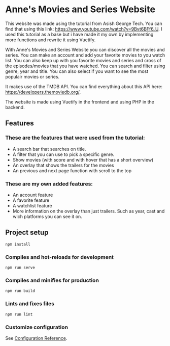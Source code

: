 # Anne's Movies and Series Website

This website was made using the tutorial from Asish George Tech. You can find that using this link: https://www.youtube.com/watch?v=9Bvt6BFf6_U. I used this tutorial as a base but i have made it my own by implementing more functions and rewrite it using Vuetify.

With Anne's Movies and Series Website you can discover all the movies and series. You can make an account and add your favorite movies to you watch list. You can also keep up with you favorite movies and series and cross of the episodes/movies that you have watched. You can search and filter using genre, year and title. You can also select if you want to see the most populair movies or series.

It makes use of the TMDB API. You can find everything about this API here: https://developers.themoviedb.org/.

The website is made using Vuetify in the frontend and using PHP in the backend.

## Features

### These are the features that were used from the tutorial:

- A search bar that searches on title.
- A filter that you can use to pick a specific genre.
- Show movies (with score and with hover that has a short overview)
- An overlay that shows the trailers for the movies
- An previous and next page function with scroll to the top

### These are my own added features:

- An account feature
- A favorite feature
- A watchlist feature
- More information on the overlay than just trailers. Such as year, cast and wich platforms you can see it on.

## Project setup

```
npm install
```

### Compiles and hot-reloads for development

```
npm run serve
```

### Compiles and minifies for production

```
npm run build
```

### Lints and fixes files

```
npm run lint
```

### Customize configuration

See [Configuration Reference](https://cli.vuejs.org/config/).
